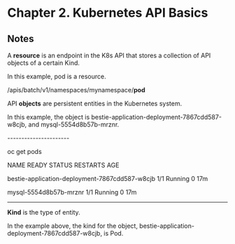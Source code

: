 # Chapter 2. Kubernetes API Basics

## Notes

A **resource** is an endpoint in the K8s API that stores a collection of API objects of a certain Kind.

In this example, pod is a resource.

/apis/batch/v1/namespaces/mynamespace/**pod**

API **objects** are persistent entities in the Kubernetes system.

In this example, the object is bestie-application-deployment-7867cdd587-w8cjb, and mysql-5554d8b57b-mrznr.

\----------------------

oc get pods                               &#x20;

NAME                                             READY   STATUS    RESTARTS   AGE                                                                             &#x20;

bestie-application-deployment-7867cdd587-w8cjb   1/1     Running   0          17m                                                                             &#x20;

mysql-5554d8b57b-mrznr                           1/1     Running   0          17m                &#x20;

****

**Kind** is the type of entity.

In the example above, the kind for the object, bestie-application-deployment-7867cdd587-w8cjb,  is Pod.
